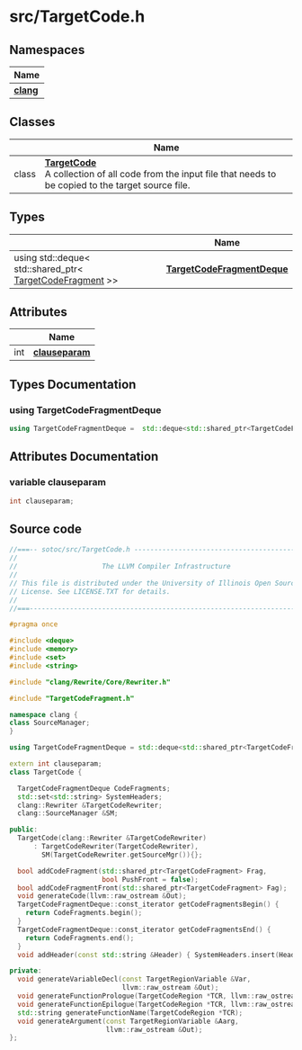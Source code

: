 # src/TargetCode.h



## Namespaces

| Name           |
| -------------- |
| **[clang](Namespaces/namespaceclang/)**  |

## Classes

|                | Name           |
| -------------- | -------------- |
| class | **[TargetCode](Classes/classTargetCode/)** <br>A collection of all code from the input file that needs to be copied to the target source file.  |

## Types

|                | Name           |
| -------------- | -------------- |
| using std::deque< std::shared_ptr< [TargetCodeFragment](Classes/classTargetCodeFragment/) >> | **[TargetCodeFragmentDeque](Files/TargetCode_8h/#using-targetcodefragmentdeque)**  |

## Attributes

|                | Name           |
| -------------- | -------------- |
| int | **[clauseparam](Files/TargetCode_8h/#variable-clauseparam)**  |

## Types Documentation

### using TargetCodeFragmentDeque

```cpp
using TargetCodeFragmentDeque =  std::deque<std::shared_ptr<TargetCodeFragment>>;
```




## Attributes Documentation

### variable clauseparam

```cpp
int clauseparam;
```



## Source code
```cpp
//===-- sotoc/src/TargetCode.h --------------------------------------------===//
//
//                     The LLVM Compiler Infrastructure
//
// This file is distributed under the University of Illinois Open Source
// License. See LICENSE.TXT for details.
//
//===----------------------------------------------------------------------===//

#pragma once

#include <deque>
#include <memory>
#include <set>
#include <string>

#include "clang/Rewrite/Core/Rewriter.h"

#include "TargetCodeFragment.h"

namespace clang {
class SourceManager;
}

using TargetCodeFragmentDeque = std::deque<std::shared_ptr<TargetCodeFragment>>;

extern int clauseparam;
class TargetCode {

  TargetCodeFragmentDeque CodeFragments;
  std::set<std::string> SystemHeaders;
  clang::Rewriter &TargetCodeRewriter;
  clang::SourceManager &SM;

public:
  TargetCode(clang::Rewriter &TargetCodeRewriter)
      : TargetCodeRewriter(TargetCodeRewriter),
        SM(TargetCodeRewriter.getSourceMgr()){};

  bool addCodeFragment(std::shared_ptr<TargetCodeFragment> Frag,
                       bool PushFront = false);
  bool addCodeFragmentFront(std::shared_ptr<TargetCodeFragment> Fag);
  void generateCode(llvm::raw_ostream &Out);
  TargetCodeFragmentDeque::const_iterator getCodeFragmentsBegin() {
    return CodeFragments.begin();
  }
  TargetCodeFragmentDeque::const_iterator getCodeFragmentsEnd() {
    return CodeFragments.end();
  }
  void addHeader(const std::string &Header) { SystemHeaders.insert(Header); }

private:
  void generateVariableDecl(const TargetRegionVariable &Var,
                            llvm::raw_ostream &Out);
  void generateFunctionPrologue(TargetCodeRegion *TCR, llvm::raw_ostream &Out);
  void generateFunctionEpilogue(TargetCodeRegion *TCR, llvm::raw_ostream &Out);
  std::string generateFunctionName(TargetCodeRegion *TCR);
  void generateArgument(const TargetRegionVariable &Aarg,
                        llvm::raw_ostream &Out);
};
```



